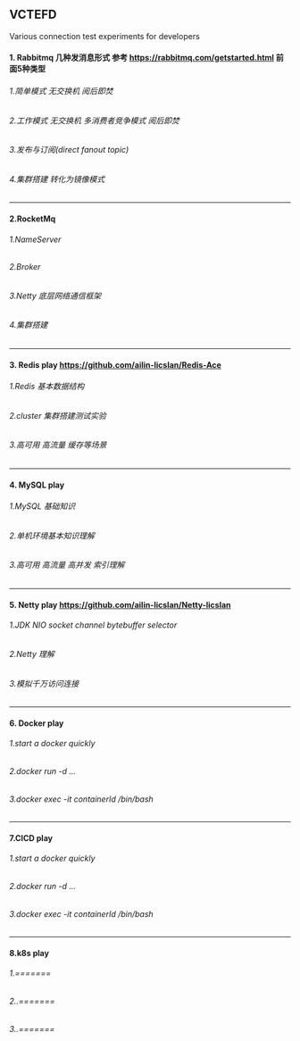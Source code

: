 ## VCTEFD

Various connection test experiments for developers

#### 1. Rabbitmq 几种发消息形式  参考 https://rabbitmq.com/getstarted.html 前面5种类型



###### 1.简单模式 无交换机 阅后即焚

###### 2.工作模式 无交换机 多消费者竞争模式 阅后即焚

###### 3.发布与订阅(direct fanout topic)

###### 4.集群搭建 转化为镜像模式

----


#### 2.RocketMq


###### 1.NameServer

###### 2.Broker

###### 3.Netty 底层网络通信框架

###### 4.集群搭建

----



#### 3. Redis play https://github.com/ailin-licslan/Redis-Ace


###### 1.Redis 基本数据结构

###### 2.cluster 集群搭建测试实验

###### 3.高可用 高流量 缓存等场景

----


#### 4. MySQL play 


###### 1.MySQL 基础知识

###### 2.单机环境基本知识理解

###### 3.高可用 高流量 高并发 索引理解

----


#### 5. Netty play https://github.com/ailin-licslan/Netty-licslan


###### 1.JDK NIO socket channel bytebuffer selector

###### 2.Netty 理解

###### 3.模拟千万访问连接

----

#### 6. Docker play 


###### 1.start a docker quickly

###### 2.docker run -d ...

###### 3.docker exec -it containerId /bin/bash

----

#### 7.CICD play


###### 1.start a docker quickly

###### 2.docker run -d ...

###### 3.docker exec -it containerId /bin/bash

----

#### 8.k8s play


###### 1.=======

###### 2..=======

###### 3..=======